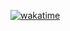 
[![wakatime](https://github-readme-stats.vercel.app/api/wakatime?username=@its9mygod&layout=compact&theme=dracula)](https://wakatime.com/@its9mygod)
